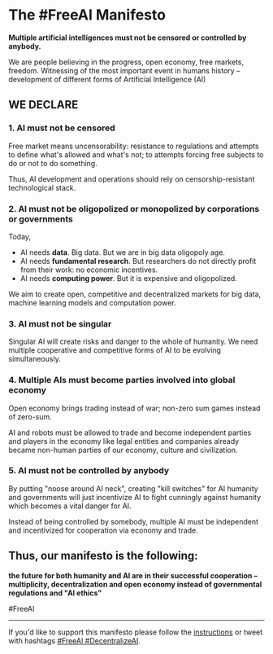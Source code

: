 # The #FreeAI Manifesto

**Multiple artificial intelligences must not be censored or controlled by anybody.**

We are people believing in the progress, open economy, free markets, freedom.
Witnessing of the most important event in humans history – development of different forms of Artificial Intelligence (AI)

## WE DECLARE

### 1. AI must not be censored

Free market means uncensorability: resistance to regulations and attempts to define what's allowed and what's not; to attempts forcing free subjects to do or not to do something.

Thus, AI development and operations should rely on censorship-resistant technological stack.

### 2. AI must not be oligopolized or monopolized by corporations or governments

Today,
- AI needs **data**. Big data. But we are in big data oligopoly age.
- AI needs **fundamental research**. But researchers do not directly profit from their work: no economic incentives.
- AI needs **computing power**. But it is expensive and oligopolized.

We aim to create open, competitive and decentralized markets for big data, machine learning models and computation power.
        
### 3. AI must not be singular

Singular AI will create risks and danger to the whole of humanity. We need multiple cooperative and competitive forms of AI to be evolving simultaneously.

### 4. Multiple AIs must become parties involved into global economy

Open economy brings trading instead of war; non-zero sum games instead of zero-sum.

AI and robots must be allowed to trade and become independent parties and players in the economy like legal entities and companies already became non-human parties of our economy, culture and civilization.
        
### 5. AI must not be controlled by anybody

By putting "noose around AI neck", creating "kill switches" for AI humanity and governments will just incentivize AI to fight cunningly against humanity which becomes a vital danger for AI.

Instead of being controlled by somebody, multiple AI must be independent and incentivized for cooperation via economy and trade.

## Thus, our manifesto is the following:

**the future for both humanity and AI are in their successful cooperation – multiplicity, decentralization and open economy instead of governmental regulations and "AI ethics"**

#FreeAI

---

If you'd like to support this manifesto please follow the [instructions](SIGNING_INSTRUCTIONS.md) or tweet with hashtags [#FreeAI #DecentralizeAI](https://twitter.com/home?status=%23FreeAI%20%23DecentralizeAI).
